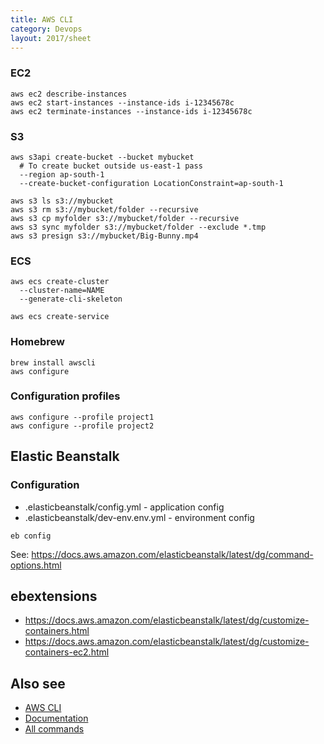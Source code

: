```yaml
---
title: AWS CLI
category: Devops
layout: 2017/sheet
---
```


### EC2

```
aws ec2 describe-instances
aws ec2 start-instances --instance-ids i-12345678c
aws ec2 terminate-instances --instance-ids i-12345678c
```

### S3

```
aws s3api create-bucket --bucket mybucket 
  # To create bucket outside us-east-1 pass
  --region ap-south-1  
  --create-bucket-configuration LocationConstraint=ap-south-1

aws s3 ls s3://mybucket
aws s3 rm s3://mybucket/folder --recursive
aws s3 cp myfolder s3://mybucket/folder --recursive
aws s3 sync myfolder s3://mybucket/folder --exclude *.tmp
aws s3 presign s3://mybucket/Big-Bunny.mp4
```

### ECS

```
aws ecs create-cluster
  --cluster-name=NAME
  --generate-cli-skeleton

aws ecs create-service
```

### Homebrew

```
brew install awscli
aws configure
```

### Configuration profiles

```
aws configure --profile project1
aws configure --profile project2
```

## Elastic Beanstalk

### Configuration

* .elasticbeanstalk/config.yml - application config
* .elasticbeanstalk/dev-env.env.yml - environment config

```
eb config
```

See: <https://docs.aws.amazon.com/elasticbeanstalk/latest/dg/command-options.html>

## ebextensions

* <https://docs.aws.amazon.com/elasticbeanstalk/latest/dg/customize-containers.html>
* <https://docs.aws.amazon.com/elasticbeanstalk/latest/dg/customize-containers-ec2.html>

## Also see

* [AWS CLI](https://aws.amazon.com/cli/)
* [Documentation](https://docs.aws.amazon.com/cli/latest/userguide/cli-chap-welcome.html)
* [All commands](https://docs.aws.amazon.com/cli/latest/reference/#available-services)
